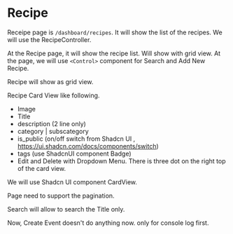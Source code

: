 # Recipe

Receipe page is `/dashboard/recipes`. It will show the list of the recipes. We will use the RecipeController.

At the Recipe page, it will show the recipe list. Will show with grid view. At the page, we will use `<Control>` component for Search and Add New Recipe.

Recipe will show as grid view.

Recipe Card View like following.

- Image
- Title
- description (2 line only)
- category | subscategory
- is_public (on/off switch from Shadcn UI , https://ui.shadcn.com/docs/components/switch)
- tags (use ShadcnUI component Badge)
- Edit and Delete with Dropdown Menu. There is three dot on the right top of the card view.

We will use Shadcn UI component CardView.

Page need to support the pagination.

Search will allow to search the Title only.

Now, Create Event doesn't do anything now. only for console log first.
